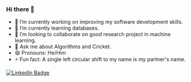 ### Hi there 👋

- 🔭 I’m currently working on improving my software development skills.
- 🌱 I’m currently learning databases. 
- 👯 I’m looking to collaborate on good research project in machine learning. 
- 💬 Ask me about Algorithms and Cricket.
- 😄 Pronouns: He/Him
- ⚡ Fun fact: A single left circular shift to my name is my partner's name.

[![LinkedIn Badge](https://img.shields.io/badge/LinkedIn-Profile-informational?style=flat&logo=linkedin&logoColor=white&color=0D76A8)](https://www.linkedin.com/in/adish29/)


